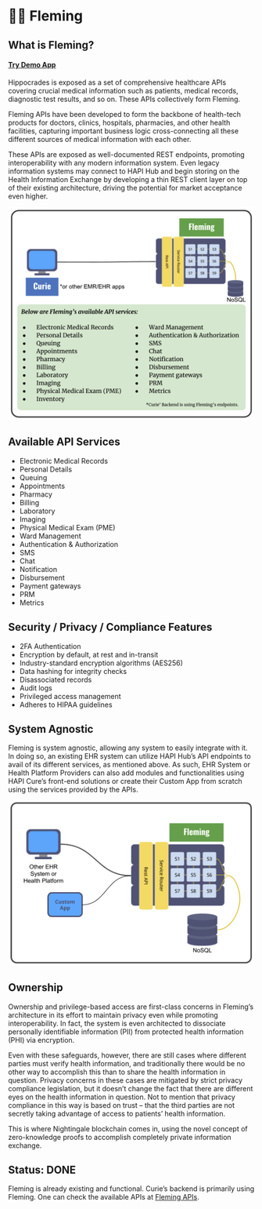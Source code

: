 # 👨🔬 Fleming

## What is Fleming? <a href="#what-is-fleming" id="what-is-fleming"></a>

#### [Try Demo App](https://emr.hippocrades.com) <a href="#try-demo-app" id="try-demo-app"></a>

Hippocrades is exposed as a set of comprehensive healthcare APIs covering crucial medical information such as patients, medical records, diagnostic test results, and so on. These APIs collectively form Fleming.

Fleming APIs have been developed to form the backbone of health-tech products for doctors, clinics, hospitals, pharmacies, and other health facilities, capturing important business logic cross-connecting all these different sources of medical information with each other.

These APIs are exposed as well-documented REST endpoints, promoting interoperability with any modern information system. Even legacy information systems may connect to HAPI Hub and begin storing on the Health Information Exchange by developing a thin REST client layer on top of their existing architecture, driving the potential for market acceptance even higher.

![](../.gitbook/assets/hippocrades-fleming.png)

## Available API Services <a href="#available-api-services" id="available-api-services"></a>

* Electronic Medical Records
* Personal Details
* Queuing
* Appointments
* Pharmacy
* Billing
* Laboratory
* Imaging
* Physical Medical Exam (PME)
* Ward Management
* Authentication & Authorization
* SMS
* Chat
* Notification
* Disbursement
* Payment gateways
* PRM
* Metrics

## Security / Privacy / Compliance Features <a href="#security--privacy--compliance-features" id="security--privacy--compliance-features"></a>

* 2FA Authentication
* Encryption by default, at rest and in-transit
* Industry-standard encryption algorithms (AES256)
* Data hashing for integrity checks
* Disassociated records
* Audit logs
* Privileged access management
* Adheres to HIPAA guidelines

## System Agnostic <a href="#system-agnostic" id="system-agnostic"></a>

Fleming is system agnostic, allowing any system to easily integrate with it. In doing so, an existing EHR system can utilize HAPI Hub’s API endpoints to avail of its different services, as mentioned above. As such, EHR System or Health Platform Providers can also add modules and functionalities using HAPI Cure’s front-end solutions or create their Custom App from scratch using the services provided by the APIs.

![](<../.gitbook/assets/image (2) (1).png>)

## Ownership <a href="#ownership" id="ownership"></a>

Ownership and privilege-based access are first-class concerns in Fleming’s architecture in its effort to maintain privacy even while promoting interoperability. In fact, the system is even architected to dissociate personally identifiable information (PII) from protected health information (PHI) via encryption.

Even with these safeguards, however, there are still cases where different parties must verify health information, and traditionally there would be no other way to accomplish this than to share the health information in question. Privacy concerns in these cases are mitigated by strict privacy compliance legislation, but it doesn’t change the fact that there are different eyes on the health information in question. Not to mention that privacy compliance in this way is based on trust – that the third parties are not secretly taking advantage of access to patients’ health information.

This is where Nightingale blockchain comes in, using the novel concept of zero-knowledge proofs to accomplish completely private information exchange.

## Status: DONE <a href="#status-done" id="status-done"></a>

Fleming is already existing and functional. Curie’s backend is primarily using Fleming. One can check the available APIs at [Fleming APIs](https://docs.hapihub.com).
